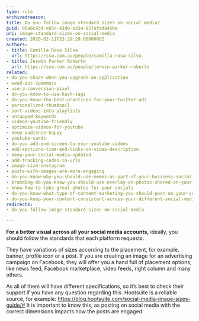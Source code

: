 ```yaml
---
type: rule
archivedreason: 
title: Do you follow image standard sizes on social media?
guid: 05a6c93d-e85c-43d0-a33a-857afad845ba
uri: image-standard-sizes-on-social-media
created: 2020-02-11T23:29:29.0000000Z
authors:
- title: Camilla Rosa Silva
  url: https://ssw.com.au/people/camilla-rosa-silva
- title: Jerwin Parker Roberto
  url: https://ssw.com.au/people/jerwin-parker-roberto
related:
- do-you-share-when-you-upgrade-an-application
- weed-out-spammers
- use-a-conversion-pixel
- do-you-know-to-use-hash-tags
- do-you-know-the-best-practices-for-your-twitter-ads
- personalized-thumbnail
- sort-videos-into-playlists
- untapped-keywords
- videos-youtube-friendly
- optimize-videos-for-youtube
- keep-audience-happy
- youtube-cards
- do-you-add-end-screen-to-your-youtube-videos
- add-sections-time-and-links-on-video-description
- keep-your-social-media-updated
- add-tracking-codes-in-urls
- image-size-instagram
- posts-with-images-are-more-engaging
- do-you-know-why-you-should-use-memes-as-part-of-your-business-social-media-content
- branding-do-you-know-you-should-use-overlay-on-photos-shared-on-your-social-media
- know-how-to-take-great-photos-for-your-socials
- do-you-know-what-type-of-content-marketing-you-should-post-on-your-socials
- do-you-keep-your-content-consistent-across-your-different-social-media-platforms
redirects:
- do-you-follow-image-standard-sizes-on-social-media

---
```


**For a better visual across all your social media accounts,** ideally, you should follow the standards that each platform requests. 



They have variations of sizes according to the placement, for example, banner, profile icon or a post. If you are creating an image for an advertising campaign on Facebook, they will offer you a hand full of placement options, like news feed, Facebook marketplace, video feeds, right column and many others.






<!--endintro-->

As all of them will have different specifications, so it’s best to check their support if you have any question regarding this. Hootsuite is a reliable source, for example: https://blog.hootsuite.com/social-media-image-sizes-guide/# It is important to know this, as posting on social media with the correct dimensions impacts how the posts are engaged.

